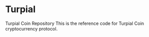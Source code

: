 # Turpial
Turpial Coin Repository
This is the reference code for Turpial Coin cryptocurrency protocol.
